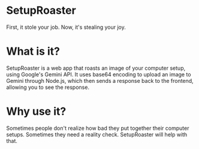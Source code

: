 # SetupRoaster
First, it stole your job. Now, it's stealing your joy.

# What is it?
SetupRoaster is a web app that roasts an image of your computer setup, using Google's Gemini API.
It uses base64 encoding to upload an image to Gemini through Node.js, which then sends a response back to the frontend, allowing you to see the response.

# Why use it?
Sometimes people don't realize how bad they put together their computer setups.
Sometimes they need a reality check.
SetupRoaster will help with that.
